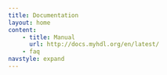 ```yaml
---
title: Documentation 
layout: home
content:
    - title: Manual
      url: http://docs.myhdl.org/en/latest/
    - faq
navstyle: expand
---
```

